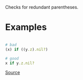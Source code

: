 
Checks for redundant parentheses.

# Examples

```ruby

# bad
(x) if ((y.z).nil?)

# good
x if y.z.nil?
```

[Source](http://www.rubydoc.info/gems/rubocop/RuboCop/Cop/Style/RedundantParentheses)
